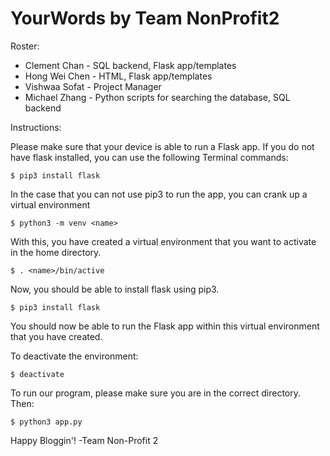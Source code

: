 # YourWords by Team NonProfit2

Roster:
* Clement Chan - SQL backend, Flask app/templates
* Hong Wei Chen - HTML, Flask app/templates
* Vishwaa Sofat - Project Manager
* Michael Zhang - Python scripts for searching the database, SQL backend

Instructions:

Please make sure that your device is able to run a Flask app. If you do not have flask installed, you can use the following Terminal commands:

``` 
$ pip3 install flask 
```

In the case that you can not use pip3 to run the app, you can crank up a virtual environment

``` 
$ python3 -m venv <name>
```

With this, you have created a virtual environment that you want to activate in the home directory.

```
$ . <name>/bin/active 
```
 
Now, you should be able to install flask using pip3.

``` 
$ pip3 install flask
```

You should now be able to run the Flask app within this virtual environment that you have created. 

To deactivate the environment:

``` 
$ deactivate 
```

To run our program, please make sure you are in the correct directory. Then:

``` 
$ python3 app.py 
```

Happy Bloggin'!
-Team Non-Profit 2
